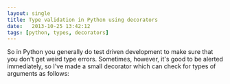 ```yaml
---
layout: single
title: Type validation in Python using decorators
date:   2013-10-25 13:42:12
tags: [python, types, decorators]
---
```


So in Python you generally do test driven development to make sure that you don't get weird type errors. Sometimes, however, it's good to be alerted immediately, so I've made a small decorator which can check for types of arguments as follows:

<script src="https://gist.github.com/dalemyers/7085125.js"></script>
